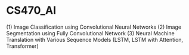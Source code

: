 # CS470_AI

(1) Image Classification using Convolutional Neural Networks 
(2) Image Segmentation using Fully Convolutional Network 
(3) Neural Machine Translation with Various Sequence Models (LSTM, LSTM with Attention, Transformer)
